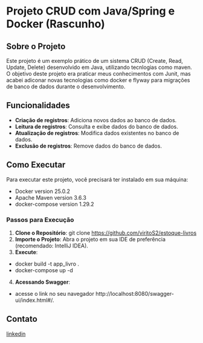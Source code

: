 # Projeto CRUD com Java/Spring e Docker (Rascunho)

## Sobre o Projeto

Este projeto é um exemplo prático de um sistema CRUD (Create, Read, Update, Delete) desenvolvido em Java, utilizando tecnlogias como
maven. O objetivo deste projeto era praticar meus conhecimentos com Junit, mas acabei adiconar novas tecnologias como docker e flyway para migrações de banco de dados durante o desenvolvimento.

## Funcionalidades

- **Criação de registros**: Adiciona novos dados ao banco de dados.
- **Leitura de registros**: Consulta e exibe dados do banco de dados.
- **Atualização de registros**: Modifica dados existentes no banco de dados.
- **Exclusão de registros**: Remove dados do banco de dados.

## Como Executar

Para executar este projeto, você precisará ter instalado em sua máquina:
- Docker version 25.0.2
- Apache Maven version 3.6.3
- docker-compose version 1.29.2

### Passos para Execução

1. **Clone o Repositório**: git clone https://github.com/viritoS2/estoque-livros
2. **Importe o Projeto**: Abra o projeto em sua IDE de preferência (recomendado: IntelliJ IDEA).
3. **Execute**: 
- docker build -t app_livro .
- docker-compose up -d 
4. **Acessando Swagger**:
-  acesse o link no seu navegador http://localhost:8080/swagger-ui/index.html#/.

## Contato

[linkedin](https://www.linkedin.com/in/vitor-amorim-4839b41b4/)